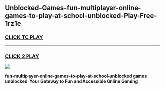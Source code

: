 
## Unblocked-Games-fun-multiplayer-online-games-to-play-at-school-unblocked-Play-Free-1rz1e
<h3>
<a href="https://premium76.site?title=fun-multiplayer-online-games-to-play-at-school-unblocked&ref=18A">CLICK TO PLAY</a></h3>
<hr>

<h3>
<a href="https://premium76.site?title=fun-multiplayer-online-games-to-play-at-school-unblocked&ref=18A">CLICK 2 PLAY</a>
  
</h3>

<a href="https://premium76.site?title=fun-multiplayer-online-games-to-play-at-school-unblocked&ref=18A"><img src="https://clearcache.store/games.png"></a>


**fun-multiplayer-online-games-to-play-at-school-unblocked games unblocked: Your Gateway to Fun and Accessible Online Gaming**
